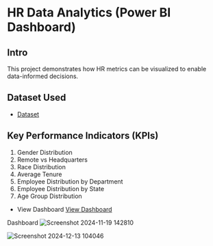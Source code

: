 # HR Data Analytics (Power BI Dashboard)
## Intro
This project demonstrates how HR metrics can be visualized to enable data-informed decisions.

## Dataset Used 
- <a href="https://github.com/likitha0606/HR_analytics/blob/main/HR%20Data.csv">Dataset</a>

## Key Performance Indicators (KPIs)
1. Gender Distribution
2. Remote vs Headquarters
3. Race Distribution
4. Average Tenure
5. Employee Distribution by Department
6. Employee Distribution by State
7. Age Group Distribution

- View Dashboard <a href="(https://app.powerbi.com/groups/me/reports/95a8f368-7a75-43e9-8da1-96ccd3fc8fa2/c3077294801b934639d1?experience=power-bi)">View Dashboard</a>

Dashboard
![Screenshot 2024-11-19 142810](https://github.com/user-attachments/assets/7d7c36de-98fd-4689-b1c0-6b5c430a2022)

![Screenshot 2024-12-13 104046](https://github.com/user-attachments/assets/7becdc64-6352-41d0-9887-d3b19da2ffa1)

